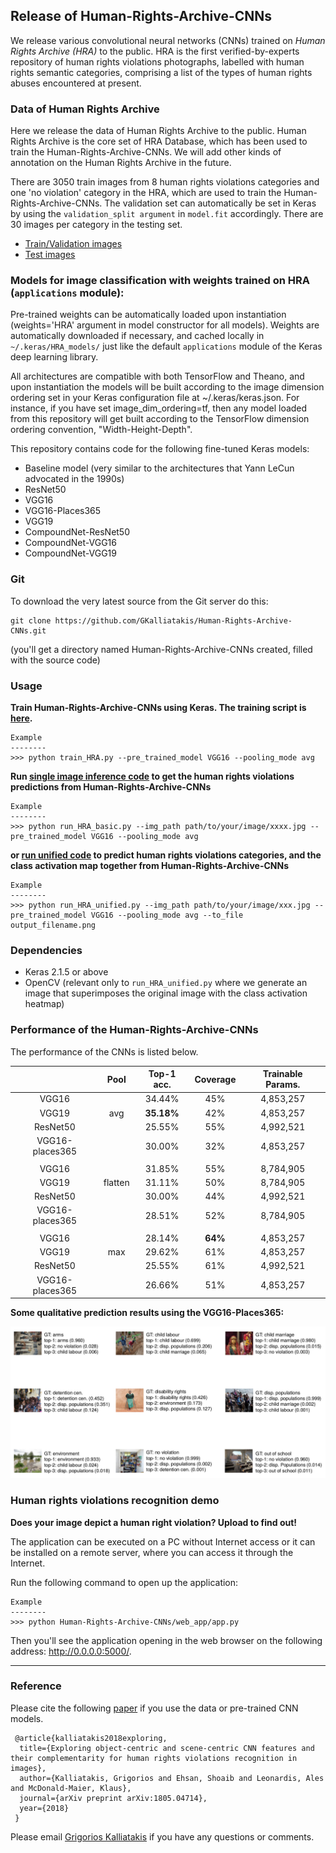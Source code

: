 ## Release of Human-Rights-Archive-CNNs

We release various convolutional neural networks (CNNs) trained on _Human Rights Archive (HRA)_ to the public.
HRA is the first verified-by-experts repository of human rights violations photographs, labelled with human rights semantic categories,
comprising a list of the types of human rights abuses encountered at present.

### Data of Human Rights Archive

Here we release the data of Human Rights Archive to the public.
Human Rights Archive is the core set of HRA Database, which has been used to train the Human-Rights-Archive-CNNs.
We will add other kinds of annotation on the Human Rights Archive in the future.

There are 3050 train images from 8 human rights violations categories and one 'no violation' category in the HRA,
which are used to train the Human-Rights-Archive-CNNs.
The validation set can automatically be set in Keras by using the `validation_split argument` in `model.fit` accordingly.
There are 30 images per category in the testing set.

* [Train/Validation images](https://github.com/GKalliatakis/Human-Rights-Archive-CNNs/releases/download/v1.0/train_val.zip)
* [Test images](https://github.com/GKalliatakis/Human-Rights-Archive-CNNs/releases/download/v1.0/test.zip)

### Models for image classification with weights trained on HRA (`applications` module):

Pre-trained weights can be automatically loaded upon instantiation
(weights='HRA' argument in model constructor for all models).
Weights are automatically downloaded if necessary, and cached locally in `~/.keras/HRA_models/` just like the default `applications` module of
the Keras deep learning library.

All architectures are compatible with both TensorFlow and Theano,
and upon instantiation the models will be built according to the
image dimension ordering set in your Keras configuration file at ~/.keras/keras.json.
For instance, if you have set image_dim_ordering=tf, then any model loaded from this repository
will get built according to the TensorFlow dimension ordering convention, "Width-Height-Depth".

This repository contains code for the following fine-tuned Keras models:

* Baseline model (very similar to the architectures that Yann LeCun advocated in the 1990s)
* ResNet50
* VGG16
* VGG16-Places365
* VGG19
* CompoundNet-ResNet50
* CompoundNet-VGG16
* CompoundNet-VGG19


### Git

To download the very latest source from the Git server do this:

    git clone https://github.com/GKalliatakis/Human-Rights-Archive-CNNs.git

(you'll get a directory named Human-Rights-Archive-CNNs created, filled with the source code)

### Usage

**Train Human-Rights-Archive-CNNs using Keras. The training script is [here](https://github.com/GKalliatakis/Human-Rights-Archive-CNNs/blob/master/train_HRA.py).**

    Example
    --------
    >>> python train_HRA.py --pre_trained_model VGG16 --pooling_mode avg


**Run [single image inference code](https://github.com/GKalliatakis/Human-Rights-Archive-CNNs/blob/master/run_HRA_basic.py) to get the human rights violations predictions from Human-Rights-Archive-CNNs**

    Example
    --------
    >>> python run_HRA_basic.py --img_path path/to/your/image/xxxx.jpg --pre_trained_model VGG16 --pooling_mode avg

**or [run unified code](https://github.com/GKalliatakis/Human-Rights-Archive-CNNs/blob/master/run_HRA_unified.py) to predict human rights violations categories,
and the class activation map together from Human-Rights-Archive-CNNs**

    Example
    --------
    >>> python run_HRA_unified.py --img_path path/to/your/image/xxx.jpg --pre_trained_model VGG16 --pooling_mode avg --to_file output_filename.png


### Dependencies

* Keras 2.1.5 or above
* OpenCV (relevant only to `run_HRA_unified.py` where we generate an image that superimposes the original image with the class activation heatmap)



### Performance of the Human-Rights-Archive-CNNs

The performance of the CNNs is listed below.

<p align="center">

|                 |   Pool  | Top-1 acc. | Coverage | Trainable Params. |
|:---------------:|:-------:|:----------:|:--------:|:-----------------:|
|      VGG16      |         |   34.44%   |    45%   |     4,853,257     |
|      VGG19      |   avg   | **35.18%** |    42%   |     4,853,257     |
|     ResNet50    |         |   25.55%   |    55%   |     4,992,521     |
| VGG16-places365 |         |   30.00%   |    32%   |     4,853,257     |
|                 |         |            |          |                   |
|      VGG16      |         |   31.85%   |    55%   |     8,784,905     |
|      VGG19      | flatten |   31.11%   |    50%   |     8,784,905     |
|     ResNet50    |         |   30.00%   |    44%   |     4,992,521     |
| VGG16-places365 |         |   28.51%   |    52%   |     8,784,905     |
|                 |         |            |          |                   |
|      VGG16      |         |   28.14%   |  **64%** |     4,853,257     |
|      VGG19      |   max   |   29.62%   |    61%   |     4,853,257     |
|     ResNet50    |         |   25.55%   |    61%   |     4,992,521     |
| VGG16-places365 |         |   26.66%   |    51%   |     4,853,257     |

</p>


**Some qualitative prediction results using the VGG16-Places365:**

<p align="center">
  <img src="https://github.com/GKalliatakis/Human-Rights-Archive-CNNs/blob/master/fig8.png?raw=true"/>
</p>



### Human rights violations recognition demo
**Does your image depict a human right violation? Upload to find out!**

The application can be executed on a PC without Internet access or it can be installed on a remote server,
where you can access it through the Internet.

Run the following command to open up the application:

    Example
    --------
    >>> python Human-Rights-Archive-CNNs/web_app/app.py


Then you'll see the application opening in the web browser on the following address: http://0.0.0.0:5000/.

---


### Reference

Please cite the following [paper](https://arxiv.org/pdf/1805.04714.pdf) if you use the data or pre-trained CNN models.

```
 @article{kalliatakis2018exploring,
  title={Exploring object-centric and scene-centric CNN features and their complementarity for human rights violations recognition in images},
  author={Kalliatakis, Grigorios and Ehsan, Shoaib and Leonardis, Ales and McDonald-Maier, Klaus},
  journal={arXiv preprint arXiv:1805.04714},
  year={2018}
 }

```


Please email [Grigorios Kalliatakis](mailto:gkallia@essex.ac.uk) if you have any questions or comments.